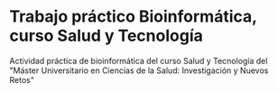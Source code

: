 # Trabajo práctico Bioinformática, curso Salud y Tecnología
Actividad práctica de bioinformática del curso Salud y Tecnología del "Máster Universitario en Ciencias de la Salud: Investigación y Nuevos Retos"
